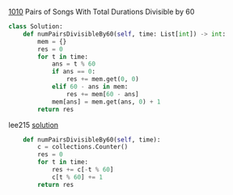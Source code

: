 [1010](https://leetcode.com/problems/pairs-of-songs-with-total-durations-divisible-by-60/) Pairs of Songs With Total Durations Divisible by 60

```python
class Solution:
    def numPairsDivisibleBy60(self, time: List[int]) -> int:
        mem = {}
        res = 0
        for t in time:
            ans = t % 60
            if ans == 0:
                res += mem.get(0, 0)
            elif 60 - ans in mem:
                res += mem[60 - ans]
            mem[ans] = mem.get(ans, 0) + 1
        return res
```

lee215 [solution](https://leetcode.com/problems/pairs-of-songs-with-total-durations-divisible-by-60/discuss/256738/JavaC%2B%2BPython-Two-Sum-with-K-60)

```python
    def numPairsDivisibleBy60(self, time):
        c = collections.Counter()
        res = 0
        for t in time:
            res += c[-t % 60]
            c[t % 60] += 1
        return res
```